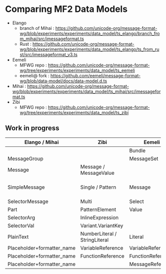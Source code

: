 # Comparing MF2 Data Models

* Elango
  - branch of Mihai : https://github.com/unicode-org/message-format-wg/blob/experiments/experiments/data_model/ts_elango/branch_from_mihai/src/imessageformat.ts
  - Rust : https://github.com/unicode-org/message-format-wg/blob/experiments/experiments/data_model/ts_elango/ts_from_rust/src/imessageformat_v3.ts
* Eemeli
  - MFWG repo : https://github.com/unicode-org/message-format-wg/tree/experiments/experiments/data_model/ts_eemeli
  - eemeli@ fork : https://github.com/eemeli/message-format-wg/blob/data-model/docs/data-model.d.ts
* Mihai  : https://github.com/unicode-org/message-format-wg/blob/experiments/experiments/data_model/ts_mihai/src/imessageformat.ts
* Zibi
  - MFWG repo : https://github.com/unicode-org/message-format-wg/tree/experiments/experiments/data_model/ts_zibi

## Work in progress

| Elango / Mihai             | Zibi                          | Eemeli            | Elango - Rust                  |
| -------------------------- | ----------------------------- | ----------------- | ------------------------------ |
|                            |                               | Bundle            |                                |
| MessageGroup               |                               | MessageSet        |                                |
| Message                    | Message / MessageValue        |                   |                                |
| SimpleMessage              | Single / Pattern              | Message           | SingleMessage / MessagePattern |
| SelectorMessage            | Multi                         | Select            | MessageGroup                   |
| Part                       | PatternElement                | Value             | PatternPart                    |
| SelectorArg                | InlineExpression              |                   | Selector                       |
| SelectorVal                | Variant.VariantKey            |                   | SelectVal                      |
| PlainText                  | NumberLiteral / StringLiteral | Literal           | TextPart                       |
| Placeholder+formatter_name | VariableReference             | VariableReference | Placeholder                    |
| Placeholder+formatter_name | FunctionReference             | FunctionReference | Placeholder                    |
| Placeholder+formatter_name |                               | MessageReference  | Placeholder                    |

